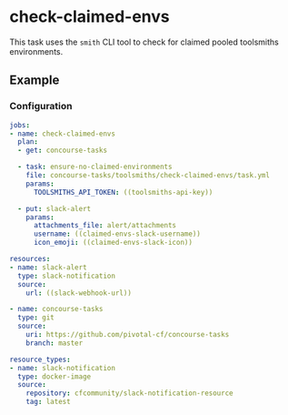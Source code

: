 # check-claimed-envs

This task uses the `smith` CLI tool to check for claimed pooled toolsmiths
environments.

## Example

### Configuration

```yaml
jobs:
- name: check-claimed-envs
  plan:
  - get: concourse-tasks

  - task: ensure-no-claimed-environments
    file: concourse-tasks/toolsmiths/check-claimed-envs/task.yml
    params:
      TOOLSMITHS_API_TOKEN: ((toolsmiths-api-key))

  - put: slack-alert
    params:
      attachments_file: alert/attachments
      username: ((claimed-envs-slack-username))
      icon_emoji: ((claimed-envs-slack-icon))

resources:
- name: slack-alert
  type: slack-notification
  source:
    url: ((slack-webhook-url))

- name: concourse-tasks
  type: git
  source:
    uri: https://github.com/pivotal-cf/concourse-tasks
    branch: master

resource_types:
- name: slack-notification
  type: docker-image
  source:
    repository: cfcommunity/slack-notification-resource
    tag: latest

```

[toolsmiths-onboarding]:  https://docs.google.com/document/d/1afCL7hgFeQ61orx6Z5bP49xauE753n5eSZPuO5bWJeY/edit#heading=h.rzx8m9ypluky
[toolsmiths-faq]:         https://environments.toolsmiths.cf-app.com/faq
